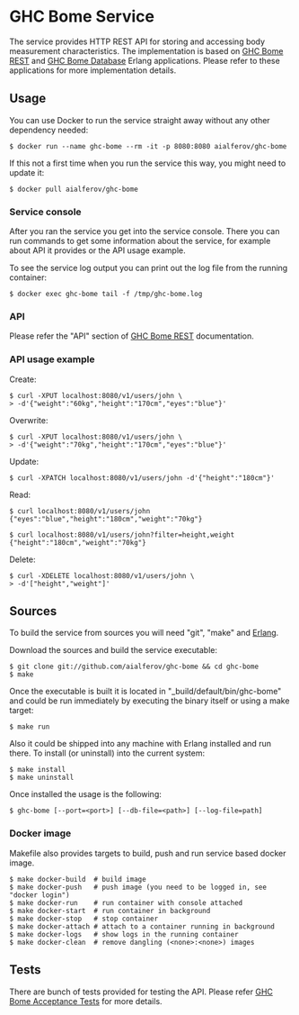 # GHC Bome Service

The service provides HTTP REST API for storing and accessing body measurement
characteristics. The implementation is based on
[GHC Bome REST](http://github.com/aialferov/ghc_bome_rest) and
[GHC Bome Database](http://github.com/aialferov/ghc_bome_db) Erlang
applications. Please refer to these applications for more implementation
details.

## Usage

You can use Docker to run the service straight away without any other dependency
needed:

```
$ docker run --name ghc-bome --rm -it -p 8080:8080 aialferov/ghc-bome
```

If this not a first time when you run the service this way, you might need to
update it:

```
$ docker pull aialferov/ghc-bome
```

### Service console

After you ran the service you get into the service console. There you can
run commands to get some information about the service, for example about
API it provides or the API usage example.

To see the service log output you can print out the log file from the running
container:

```
$ docker exec ghc-bome tail -f /tmp/ghc-bome.log
```

### API

Please refer the "API" section of
[GHC Bome REST](http://github.com/aialferov/ghc_bome_rest) documentation.

### API usage example

Create:

```
$ curl -XPUT localhost:8080/v1/users/john \
> -d'{"weight":"60kg","height":"170cm","eyes":"blue"}'
```

Overwrite:

```
$ curl -XPUT localhost:8080/v1/users/john \
> -d'{"weight":"70kg","height":"170cm","eyes":"blue"}'
```

Update:

```
$ curl -XPATCH localhost:8080/v1/users/john -d'{"height":"180cm"}'
```

Read:

```
$ curl localhost:8080/v1/users/john
{"eyes":"blue","height":"180cm","weight":"70kg"}

$ curl localhost:8080/v1/users/john?filter=height,weight
{"height":"180cm","weight":"70kg"}
```

Delete:

```
$ curl -XDELETE localhost:8080/v1/users/john \
> -d'["height","weight"]'
```

## Sources

To build the service from sources you will need "git", "make" and
[Erlang](https://www.erlang-solutions.com/resources/download.html).

Download the sources and build the service executable:

```
$ git clone git://github.com/aialferov/ghc-bome && cd ghc-bome
$ make
```

Once the executable is built it is located in "_build/default/bin/ghc-bome" and
could be run immediately by executing the binary itself or using a make target:

```
$ make run
```

Also it could be shipped into any machine with Erlang installed and run there.
To install (or uninstall) into the current system:

```
$ make install
$ make uninstall
```

Once installed the usage is the following:

```
$ ghc-bome [--port=<port>] [--db-file=<path>] [--log-file=path]
```

### Docker image

Makefile also provides targets to build, push and run service based docker
image. 

```
$ make docker-build  # build image
$ make docker-push   # push image (you need to be logged in, see "docker login")
$ make docker-run    # run container with console attached
$ make docker-start  # run container in background
$ make docker-stop   # stop container
$ make docker-attach # attach to a container running in background
$ make docker-logs   # show logs in the running container
$ make docker-clean  # remove dangling (<none>:<none>) images
```

## Tests

There are bunch of tests provided for testing the API. Please refer
[GHC Bome Acceptance Tests](http://github.com/aialferov/ghc-bome-at) for more
details.
